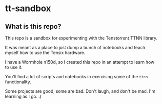 # tt-sandbox

## What is this repo?

This repo is a sandbox for experimenting with the Tenstorrent TTNN library.

It was meant as a place to just dump a bunch of notebooks and teach myself how to use the Tensix hardware. 

I have a Wormhole n150d, so I created this repo in an attempt to learn how to use it. 

You'll find a lot of scripts and notebooks in exercising some of the `ttnn` functionality. 

Some projects are good, some are bad. Don't laugh, and don't be mad. I'm learning as I go. :) 